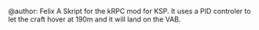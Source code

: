 @author: Felix 
A Skript for the kRPC mod for KSP. 
It uses a PID controler to let the craft hover at 190m and it will land on the VAB.
